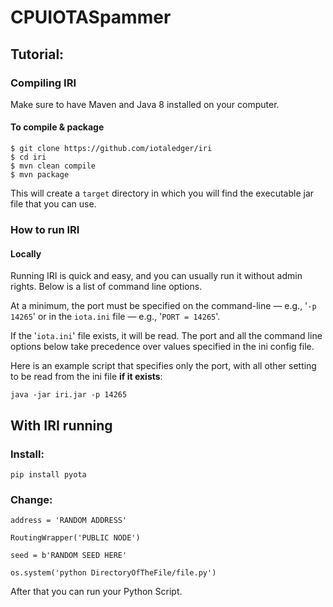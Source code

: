# CPUIOTASpammer


## Tutorial:
### Compiling IRI

Make sure to have Maven and Java 8 installed on your computer.

#### To compile & package
```
$ git clone https://github.com/iotaledger/iri
$ cd iri
$ mvn clean compile
$ mvn package
```

This will create a `target` directory in which you will find the executable jar file that you can use.

### How to run IRI 

#### Locally

Running IRI is quick and easy, and you can usually run it without admin rights.
Below is a list of command line options.

At a minimum, the port must be specified on the command-line — e.g., '`-p 14265`' 
or in the `iota.ini` file — e.g., '`PORT = 14265`'.

If the '`iota.ini`' file exists, it will be read.
The port and all the command line options below take precedence over values specified in the ini config file.

Here is an example script that specifies only the port, with all other setting to be read from the ini file **if it exists**:

```
java -jar iri.jar -p 14265
```
## With IRI running

### Install:

```
pip install pyota
```

### Change:
```
address = 'RANDOM ADDRESS'
```
```
RoutingWrapper('PUBLIC NODE')
```
```
seed = b'RANDOM SEED HERE'
```
```
os.system('python DirectoryOfTheFile/file.py')
```
After that you can run your Python Script.


 
